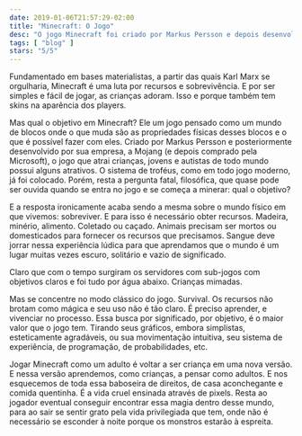 ```yaml
---
date: 2019-01-06T21:57:29-02:00
title: "Minecraft: O Jogo"
desc: "O jogo Minecraft foi criado por Markus Persson e depois desenvolvido pela Mojang."
tags: [ "blog" ]
stars: "5/5"
---
```

Fundamentado em bases materialistas, a partir das quais Karl Marx se orgulharia, Minecraft é uma luta por recursos e sobrevivência. E por ser simples e fácil de jogar, as crianças adoram. Isso e porque também tem skins na aparência dos players.

Mas qual o objetivo em Minecraft? Ele um jogo pensado como um mundo de blocos onde o que muda são as propriedades físicas desses blocos e o que é possível fazer com eles. Criado por Markus Persson e posteriormente desenvolvido por sua empresa, a Mojang (e depois comprado pela Microsoft), o jogo que atrai crianças, jovens e autistas de todo mundo possui alguns atrativos. O sistema de troféus, como em todo jogo moderno, já foi colocado. Porém, resta a pergunta fatal, filosófica, que quase pode ser ouvida quando se entra no jogo e se começa a minerar: qual o objetivo?

E a resposta ironicamente acaba sendo a mesma sobre o mundo físico em que vivemos: sobreviver. E para isso é necessário obter recursos. Madeira, minério, alimento. Coletado ou caçado. Animais precisam ser mortos ou domesticados para fornecer os recursos que precisamos. Sangue deve jorrar nessa experiência lúdica para que aprendamos que o mundo é um lugar muitas vezes escuro, solitário e vazio de significado.

Claro que com o tempo surgiram os servidores com sub-jogos com objetivos claros e foi tudo por água abaixo. Crianças mimadas.

Mas se concentre no modo clássico do jogo. Survival. Os recursos não brotam como mágica e seu uso não é tão claro. É preciso aprender, e vivenciar no processo. Essa busca por significado, por objetivo, é o maior valor que o jogo tem. Tirando seus gráficos, embora simplistas, esteticamente agradáveis, ou sua movimentação intuitiva, seu sistema de experiência, de programação, de probabilidades, etc.

Jogar Minecraft como um adulto é voltar a ser criança em uma nova versão. E nessa versão aprendemos, como crianças, a pensar como adultos. E nos esquecemos de toda essa baboseira de direitos, de casa aconchegante e comida quentinha. É a vida cruel ensinada através de pixels. Resta ao jogador eventual conseguir encontrar essa magia dentro desse mundo, para ao sair se sentir grato pela vida privilegiada que tem, onde não é necessário se esconder à noite porque os monstros estarão à espreita.
